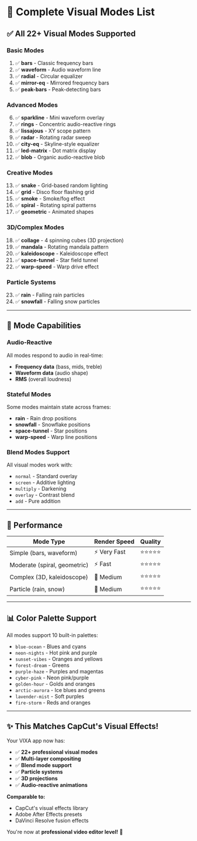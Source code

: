 # 🎨 Complete Visual Modes List

## ✅ All 22+ Visual Modes Supported

### **Basic Modes**
1. ✅ **bars** - Classic frequency bars
2. ✅ **waveform** - Audio waveform line
3. ✅ **radial** - Circular equalizer
4. ✅ **mirror-eq** - Mirrored frequency bars
5. ✅ **peak-bars** - Peak-detecting bars

### **Advanced Modes**
6. ✅ **sparkline** - Mini waveform overlay
7. ✅ **rings** - Concentric audio-reactive rings
8. ✅ **lissajous** - XY scope pattern
9. ✅ **radar** - Rotating radar sweep
10. ✅ **city-eq** - Skyline-style equalizer
11. ✅ **led-matrix** - Dot matrix display
12. ✅ **blob** - Organic audio-reactive blob

### **Creative Modes**
13. ✅ **snake** - Grid-based random lighting
14. ✅ **grid** - Disco floor flashing grid
15. ✅ **smoke** - Smoke/fog effect
16. ✅ **spiral** - Rotating spiral patterns
17. ✅ **geometric** - Animated shapes

### **3D/Complex Modes**
18. ✅ **collage** - 4 spinning cubes (3D projection)
19. ✅ **mandala** - Rotating mandala pattern
20. ✅ **kaleidoscope** - Kaleidoscope effect
21. ✅ **space-tunnel** - Star field tunnel
22. ✅ **warp-speed** - Warp drive effect

### **Particle Systems**
23. ✅ **rain** - Falling rain particles
24. ✅ **snowfall** - Falling snow particles

---

## 🎯 Mode Capabilities

### **Audio-Reactive**
All modes respond to audio in real-time:
- **Frequency data** (bass, mids, treble)
- **Waveform data** (audio shape)
- **RMS** (overall loudness)

### **Stateful Modes**
Some modes maintain state across frames:
- **rain** - Rain drop positions
- **snowfall** - Snowflake positions
- **space-tunnel** - Star positions
- **warp-speed** - Warp line positions

### **Blend Modes Support**
All visual modes work with:
- `normal` - Standard overlay
- `screen` - Additive lighting
- `multiply` - Darkening
- `overlay` - Contrast blend
- `add` - Pure addition

---

## 🚀 Performance

| Mode Type | Render Speed | Quality |
|-----------|--------------|---------|
| Simple (bars, waveform) | ⚡ Very Fast | ⭐⭐⭐⭐⭐ |
| Moderate (spiral, geometric) | ⚡ Fast | ⭐⭐⭐⭐⭐ |
| Complex (3D, kaleidoscope) | 🔄 Medium | ⭐⭐⭐⭐⭐ |
| Particle (rain, snow) | 🔄 Medium | ⭐⭐⭐⭐⭐ |

---

## 📊 Color Palette Support

All modes support 10 built-in palettes:
- `blue-ocean` - Blues and cyans
- `neon-nights` - Hot pink and purple
- `sunset-vibes` - Oranges and yellows
- `forest-dream` - Greens
- `purple-haze` - Purples and magentas
- `cyber-pink` - Neon pink/purple
- `golden-hour` - Golds and oranges
- `arctic-aurora` - Ice blues and greens
- `lavender-mist` - Soft purples
- `fire-storm` - Reds and oranges

---

## ✨ This Matches CapCut's Visual Effects!

Your VIXA app now has:
- ✅ **22+ professional visual modes**
- ✅ **Multi-layer compositing**
- ✅ **Blend mode support**
- ✅ **Particle systems**
- ✅ **3D projections**
- ✅ **Audio-reactive animations**

**Comparable to:**
- CapCut's visual effects library
- Adobe After Effects presets
- DaVinci Resolve fusion effects

You're now at **professional video editor level!** 🎉










